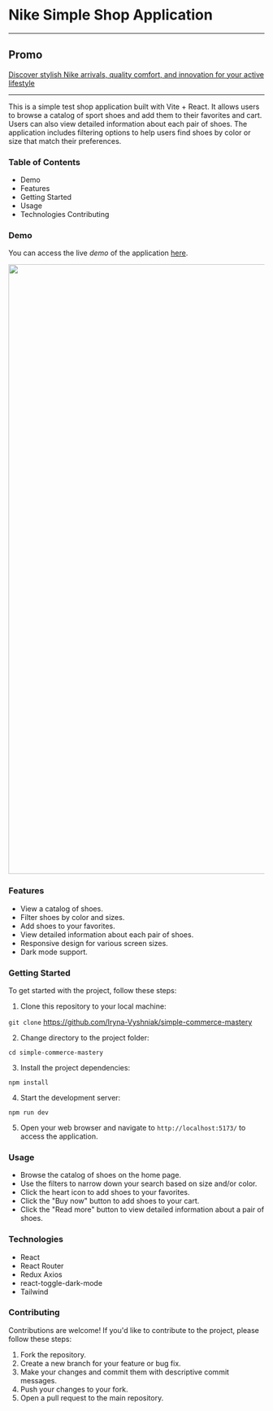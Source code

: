 # Nike Simple Shop Application

---

## Promo

[Discover stylish Nike arrivals, quality comfort, and innovation for your active lifestyle](https://simple-commerce-mastery.vercel.app/)

---

This is a simple test shop application built with Vite + React. It allows users to browse a catalog
of sport shoes and add them to their favorites and cart. Users can also view detailed information
about each pair of shoes. The application includes filtering options to help users find shoes by
color or size that match their preferences.

### Table of Contents

- Demo
- Features
- Getting Started
- Usage
- Technologies Contributing

### Demo

You can access the live _demo_ of the application
[here](https://simple-commerce-mastery.vercel.app/).

<div align="center">
  <img src="https://ik.imagekit.io/irinavn2011/Red%20Black%20Modern%20Car%20Service%20Banner.png?updatedAt=1696850029568" width="1200" height="auto"/>
</div>

### Features

- View a catalog of shoes.
- Filter shoes by color and sizes.
- Add shoes to your favorites.
- View detailed information about each pair of shoes.
- Responsive design for various screen sizes.
- Dark mode support.

### Getting Started

To get started with the project, follow these steps:

1. Clone this repository to your local machine:

`git clone` <https://github.com/Iryna-Vyshniak/simple-commerce-mastery>

2. Change directory to the project folder:

`cd simple-commerce-mastery`

3.  Install the project dependencies:

`npm install`

4. Start the development server:

`npm run dev`

5. Open your web browser and navigate to `http://localhost:5173/` to access the application.

### Usage

- Browse the catalog of shoes on the home page.
- Use the filters to narrow down your search based on size and/or color.
- Click the heart icon to add shoes to your favorites.
- Click the "Buy now" button to add shoes to your cart.
- Click the "Read more" button to view detailed information about a pair of shoes.

### Technologies

- React
- React Router
- Redux Axios
- react-toggle-dark-mode
- Tailwind

### Contributing

Contributions are welcome! If you'd like to contribute to the project, please follow these steps:

1. Fork the repository.
2. Create a new branch for your feature or bug fix.
3. Make your changes and commit them with descriptive commit messages.
4. Push your changes to your fork.
5. Open a pull request to the main repository.
